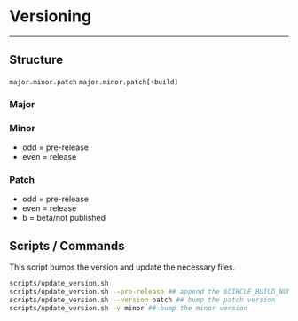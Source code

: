# Versioning

---

## Structure

`major.minor.patch`
`major.minor.patch[+build]`

### Major

### Minor

* odd = pre-release
* even = release

### Patch

* odd = pre-release
* even = release
* <num>b = beta/not published

## Scripts / Commands

This script bumps the version and update the necessary files.

```bash
scripts/update_version.sh
scripts/update_version.sh --pre-release ## append the $CIRCLE_BUILD_NUM to the current tag
scripts/update_version.sh --version patch ## bump the patch version
scripts/update_version.sh -v minor ## bump the minor version
```
